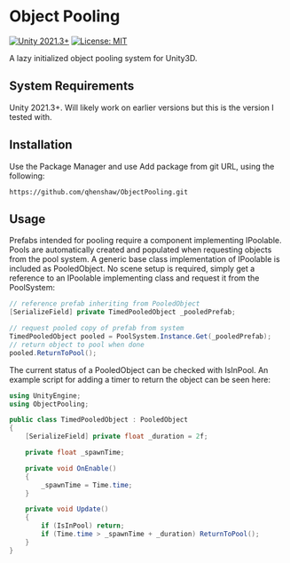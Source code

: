 # Object Pooling
[![Unity 2021.3+](https://img.shields.io/badge/unity-2021.3%2B-blue.svg)](https://unity3d.com/get-unity/download)
[![License: MIT](https://img.shields.io/badge/License-MIT-brightgreen.svg)](LICENSE.md)

A lazy initialized object pooling system for Unity3D.

## System Requirements
Unity 2021.3+. Will likely work on earlier versions but this is the version I tested with.

## Installation
Use the Package Manager and use Add package from git URL, using the following: 
```
https://github.com/qhenshaw/ObjectPooling.git
```

## Usage
Prefabs intended for pooling require a component implementing IPoolable. Pools are automatically created and populated when requesting objects from the pool system.
A generic base class implementation of IPoolable is included as PooledObject.
No scene setup is required, simply get a reference to an IPoolable implementing class and request it from the PoolSystem:

```cs
// reference prefab inheriting from PooledObject
[SerializeField] private TimedPooledObject _pooledPrefab;
```
```cs
// request pooled copy of prefab from system
TimedPooledObject pooled = PoolSystem.Instance.Get(_pooledPrefab);
// return object to pool when done
pooled.ReturnToPool();
```

The current status of a PooledObject can be checked with IsInPool.
An example script for adding a timer to return the object can be seen here:
```cs
using UnityEngine;
using ObjectPooling;

public class TimedPooledObject : PooledObject
{
    [SerializeField] private float _duration = 2f;

    private float _spawnTime;

    private void OnEnable()
    {
        _spawnTime = Time.time;
    }

    private void Update()
    {
        if (IsInPool) return;
        if (Time.time > _spawnTime + _duration) ReturnToPool();
    }
}
```